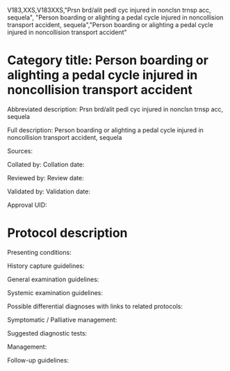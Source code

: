 V183,XXS,V183XXS,"Prsn brd/alit pedl cyc injured in nonclsn trnsp acc, sequela", "Person boarding or alighting a pedal cycle injured in noncollision transport accident, sequela","Person boarding or alighting a pedal cycle injured in noncollision transport accident"
# Category title: Person boarding or alighting a pedal cycle injured in noncollision transport accident

Abbreviated description: Prsn brd/alit pedl cyc injured in nonclsn trnsp acc, sequela

Full description: Person boarding or alighting a pedal cycle injured in noncollision transport accident, sequela

Sources:

Collated by:
Collation date:

Reviewed by:
Review date:

Validated by:
Validation date:

Approval UID:

# Protocol description

Presenting conditions:

History capture guidelines:

General examination guidelines:

Systemic examination guidelines:

Possible differential diagnoses with links to related protocols:

Symptomatic / Palliative management:

Suggested diagnostic tests:

Management:

Follow-up guidelines:

